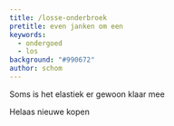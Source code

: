```yaml
---
title: /losse-onderbroek
pretitle: even janken om een
keywords:
  - ondergoed
  - los
background: "#990672"
author: schom
---
```


Soms is het elastiek er gewoon klaar mee

Helaas nieuwe kopen
